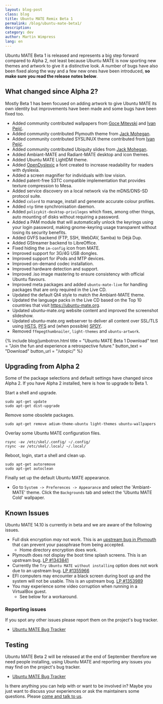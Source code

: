 ```yaml
---
layout: blog-post
class: blog
title: Ubuntu MATE Remix Beta 1
permalink: /blog/ubuntu-mate-beta1/
description:
category: dev
author: Martin Wimpress
lang: en
---
```


Ubuntu MATE Beta 1 is released and represents a big step forward
compared to Alpha 2, not least because Ubuntu MATE is now sporting new
themes and artwork to give it a distinctive look. A number of bugs have
also been fixed along the way and a few new ones have been introduced,
**so make sure you read the release notes below**.

## What changed since Alpha 2?

Mostly Beta 1 has been focused on adding artwork to give Ubuntu MATE its
own identity but improvements have been made and some bugs have been
fixed too.

  * Added community contributed wallpapers from [Goce Mitevski](https://github.com/gocemitevski/ubuntu-mate-wallpapers/) and [Ivan Pejić](https://github.com/nadrimajstor/ubuntu-mate-theme).
  * Added community contributed Plymouth theme from [Jack Mohegan](https://plus.google.com/101312215214323407176/posts/2dyVkArfx49).
  * Added community contributed SYSLINUX theme contributed from [Ivan Pejić](https://github.com/nadrimajstor/syslinux-themes-ubuntu-mate).
  * Added community contributed Ubiquity slides from [Jack Mohegan](https://plus.google.com/101312215214323407176/posts/2dyVkArfx49).
  * Added Ambiant-MATE and Radiant-MATE desktop and icon themes.
  * Added Ubuntu MATE LightDM theme.
  * Added [OpenDyslexic](http://opendyslexic.org/) a font created to increase readability for readers with dyslexia.
  * Added a screen magnifier for individuals with low vision.
  * Added patent-free S3TC compatible implementation that provides texture compression to Mesa.
  * Added service discovery on a local network via the mDNS/DNS-SD protocol suite.
  * Added `colord` to manage, install and generate accurate colour profiles.
  * Added `ntp` time synchronisation daemon.
  * Added `policykit-desktop-privileges` which fixes, among other things, auto mounting of disks without requiring a password.
  * Added a PAM module that will automatically unlock the keyrings using your login password, making gnome-keyring usage transparent without losing its security benefits.
  * Added GVFS backend (FTP, SSH, WebDAV, Samba) to Déjà Dup.
  * Added GStreamer backend to LibreOffice.
  * Fixed hiding the `im-config` icon from MATE.
  * Improved support for 3G/4G USB dongles.
  * Improved support for iPods and MTP devices.
  * Improved on-demand codec installation.
  * Improved hardware detection and support.
  * Improved .iso image mastering to ensure consistency with official Ubuntu flavours.
  * Improved meta packages and added `ubuntu-mate-live` for handling packages that are only required in the Live CD.
  * Updated the default Qt4 style to match the Ambiant-MATE theme.
  * Updated the language packs in the Live CD based on the Top 10 countries that visit <https://ubuntu-mate.org>.
  * Updated ubuntu-mate.org website content and improved the screenshot slideshow.
  * Updated ubuntu-mate.org webserver to deliver all content over SSL/TLS using [HSTS](https://en.wikipedia.org/wiki/HTTP_Strict_Transport_Security), [PFS](https://www.eff.org/deeplinks/2013/08/pushing-perfect-forward-secrecy-important-web-privacy-protection) and (when possible) [SPDY](http://en.wikipedia.org/wiki/SPDY).
  * Removed `ffmpegthumbnailer`, `light-themes` and `ubuntu-artwork`.

{% include blog/jumbotron.html
    title = "Ubuntu MATE Beta 1 Download"
    text = "Join the fun and experience a retrospective future."
    button_text = "Download"
    button_url = "/utopic/"
%}

## Upgrading from Alpha 2

Some of the package selections and default settings have changed since
Alpha 2. If you have Alpha 2 installed, here is how to upgrade to Beta 1.

Start a shell and upgrade.

    sudo apt-get update
    sudo apt-get dist-upgrade

Remove some obsolete packages.

    sudo apt-get remove adium-theme-ubuntu light-themes ubuntu-wallpapers

Overlay some Ubuntu MATE configuration files.

    rsync -av /etc/skel/.config/ ~/.config/
    rsync -av /etc/skel/.local/ ~/.local/

Reboot, login, start a shell and clean up.

    sudo apt-get autoremove
    sudo apt-get autoclean

Finally set up the default Ubuntu MATE appearance.

  * Go to `System -> Preferences -> Appearance` and select the
  'Ambiant-MATE' theme. Click the `Backgrounds` tab and select the
  'Ubuntu MATE Cold' wallpaper.

## Known Issues

Ubuntu MATE 14.10 is currently in beta and we are aware of the
following issues.

  * Full disk encryption *may* not work. This is an [upstream bug in Plymouth](https://bugs.freedesktop.org/show_bug.cgi?id=80553)
  that can prevent your passphrase from being accepted.
    * Home directory encryption does work.
  * Plymouth does not display the boot time splash screens. This is an upstream bug. [LP #1343841 ](https://bugs.launchpad.net/ubuntu/+source/plymouth/+bug/1343841)
  * Currently the `Try Ubuntu MATE without installing` option does not work due to an upstream bug. [LP #1355966](https://bugs.launchpad.net/ubuntu/+source/systemd-shim/+bug/1355966)
  * EFI computers may encounter a black screen during boot up and the system will not be usable. This is an upstream bug. [LP #1353989 ](https://bugs.launchpad.net/ubuntu/+source/systemd-shim/+bug/1353989)
  * You may experience some video corruption when running in a VirtualBox guest.
    * See below for a workaround.

### Reporting issues

If you spot any other issues please report them on the project's bug
tracker.

  * [Ubuntu MATE Bug Tracker](https://bugs.launchpad.net/ubuntu-mate)

## Testing

Ubuntu MATE Beta 2 will be released at the end of September therefore we
need people installing, using Ubuntu MATE and reporting any issues you
may find on the project's bug tracker.

  * [Ubuntu MATE Bug Tracker](https://bugs.launchpad.net/ubuntu-mate)

Is there anything you can help with or want to be involved in? Maybe
you just want to discuss your experiences or ask the maintainers some
questions. Please [come and talk to us](/community/).
